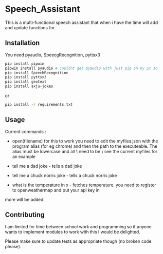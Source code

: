 # Speech_Assistant

This is a multi-functional speech assistant that when i have the time will add and update functions for.

## Installation

You need pyaudio, SpeecgRecognition, pyttsx3
```bash
pip install pipwin
pipwin install pyaudio # couldnt get pyaudio with just pip on my pc so had to use pipwin 
pip install SpeechRecognition 
pip install pyttsx3
pip install geotext
pip install axju-jokes
```
or
```bash
pip install -r requirements.txt
```

## Usage

Current commands : 

* open(filename) for this to work you need to edit the myfiles.json with the program alias (for eg chrome) and then the path to the executeable. The alias must be lowercase and all \ need to be \\ see the current myfiles for an example

* tell me a dad joke - tells a dad joke

* tell me a chuck norris joke - tells a chuck norris joke

* what is the temperature in x - fetches temperature. you need to register to openweathermap and put your api key in

more will be added

## Contributing
I am limited for time between school work and programming so if anyone wants to implement modules to work with this I would be delighted.

Please make sure to update tests as appropriate though (no broken code please).

